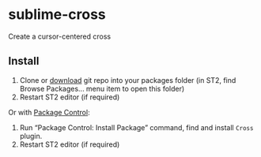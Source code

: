sublime-cross
=============

Create a  cursor-centered cross


## Install

1. Clone or [download](/chancedai/sublime-cross/archive/master.zip) git repo into your packages folder (in ST2, find Browse Packages... menu item to open this folder)
2. Restart ST2 editor (if required)

Or with [Package Control](http://wbond.net/sublime_packages/package_control):
1. Run “Package Control: Install Package” command, find and install `Cross` plugin.
2. Restart ST2 editor (if required)
